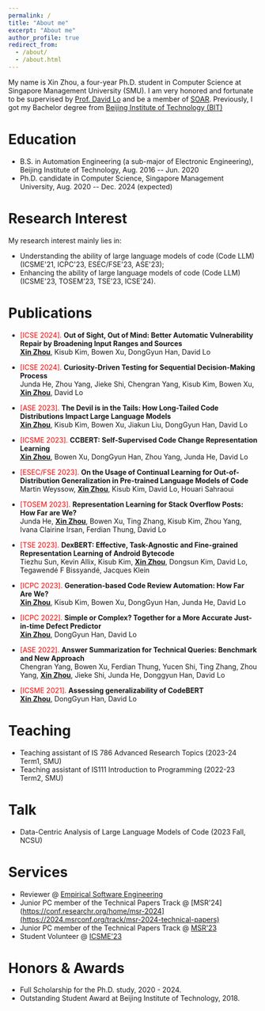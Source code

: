```yaml
---
permalink: /
title: "About me"
excerpt: "About me"
author_profile: true
redirect_from: 
  - /about/
  - /about.html
---
```


My name is Xin Zhou, a four-year Ph.D. student in Computer Science at Singapore Management University (SMU). I am very honored and fortunate to be supervised by [Prof. David Lo](http://www.mysmu.edu/faculty/davidlo/) and be a member of [SOAR](https://soarsmu.github.io/). Previously, I got my Bachelor degree from [Beijing Institute of Technology (BIT)](http://www.bit.edu.cn/)

Education
======
* B.S. in Automation Engineering (a sub-major of Electronic Engineering), Beijing Institute of Technology, Aug. 2016 -- Jun. 2020
* Ph.D. candidate in Computer Science, Singapore Management University, Aug. 2020 -- Dec. 2024 (expected)


Research Interest
======
My research interest mainly lies in:
* Understanding the ability of large language models of code (Code LLM) (ICSME'21, ICPC'23, ESEC/FSE'23, ASE'23);
* Enhancing the ability of large language models of code (Code LLM) (ICSME'23, TOSEM'23, TSE'23, ICSE'24).


Publications
======
* <span style="color:red;">[ICSE 2024].</span> **Out of Sight, Out of Mind: Better Automatic Vulnerability Repair by Broadening Input Ranges and Sources** <br>
  **<u>Xin Zhou</u>**, Kisub Kim, Bowen Xu, DongGyun Han, David Lo

* <span style="color:red;">[ICSE 2024].</span> **Curiosity-Driven Testing for Sequential Decision-Making Process** <br>
  Junda He, Zhou Yang, Jieke Shi, Chengran Yang, Kisub Kim, Bowen Xu, **<u>Xin Zhou</u>**, David Lo
  
* <span style="color:red;">[ASE 2023].</span> **The Devil is in the Tails: How Long-Tailed Code Distributions Impact Large Language Models** <br>
  **<u>Xin Zhou</u>**, Kisub Kim, Bowen Xu, Jiakun Liu, DongGyun Han, David Lo

* <span style="color:red;">[ICSME 2023].</span> **CCBERT: Self-Supervised Code Change Representation Learning** <br>
  **<u>Xin Zhou</u>**, Bowen Xu, DongGyun Han, Zhou Yang, Junda He, David Lo

* <span style="color:red;">[ESEC/FSE 2023].</span> **On the Usage of Continual Learning for Out-of-Distribution Generalization in Pre-trained Language Models of Code** <br>
  Martin Weyssow, **<u>Xin Zhou</u>**, Kisub Kim, David Lo, Houari Sahraoui

* <span style="color:red;">[TOSEM 2023].</span> **Representation Learning for Stack Overflow Posts: How Far are We?** <br>
  Junda He, **<u>Xin Zhou</u>**, Bowen Xu, Ting Zhang, Kisub Kim, Zhou Yang, Ivana Clairine Irsan, Ferdian Thung, David Lo

* <span style="color:red;">[TSE 2023].</span> **DexBERT: Effective, Task-Agnostic and Fine-grained Representation Learning of Android Bytecode** <br>
  Tiezhu Sun, Kevin Allix, Kisub Kim, **<u>Xin Zhou</u>**, Dongsun Kim, David Lo, Tegawendé F Bissyandé, Jacques Klein

* <span style="color:red;">[ICPC 2023].</span> **Generation-based Code Review Automation: How Far Are We?** <br>
  **<u>Xin Zhou</u>**, Kisub Kim, Bowen Xu, DongGyun Han, Junda He, David Lo

* <span style="color:red;">[ICPC 2022].</span> **Simple or Complex? Together for a More Accurate Just-in-time Defect Predictor** <br>
  **<u>Xin Zhou</u>**, DongGyun Han, David Lo

* <span style="color:red;">[ASE 2022].</span> **Answer Summarization for Technical Queries: Benchmark and New Approach** <br>
  Chengran Yang, Bowen Xu, Ferdian Thung, Yucen Shi, Ting Zhang, Zhou Yang, **<u>Xin Zhou</u>**, Jieke Shi, Junda He, Donggyun Han, David Lo

* <span style="color:red;">[ICSME 2021].</span> **Assessing generalizability of CodeBERT** <br>
  **<u>Xin Zhou</u>**, DongGyun Han, David Lo



Teaching
======
  * Teaching assistant of IS 786 Advanced Research Topics (2023-24 Term1, SMU)
  * Teaching assistant of IS111 Introduction to Programming (2022-23 Term2, SMU)

Talk
======
  * Data-Centric Analysis of Large Language Models of Code (2023 Fall, NCSU)
  
Services
======
* Reviewer @ [Empirical Software Engineering](https://www.springer.com/journal/10664)
* Junior PC member of the Technical Papers Track @ [MSR'24](https://conf.researchr.org/home/msr-2024](https://2024.msrconf.org/track/msr-2024-technical-papers)
* Junior PC member of the Technical Papers Track @ [MSR'23](https://conf.researchr.org/home/msr-2023)
* Student Volunteer @ [ICSME'23](https://conf.researchr.org/home/icsme-2023)


Honors & Awards
======
* Full Scholarship for the Ph.D. study, 2020 - 2024.
* Outstanding Student Award at Beijing Institute of Technology, 2018.


